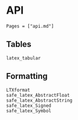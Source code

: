 # API

```@contents
Pages = ["api.md"]
```

## Tables

```@docs
latex_tabular
```

## Formatting

```@docs
LTXformat
safe_latex_AbstractFloat
safe_latex_AbstractString
safe_latex_Signed
safe_latex_Symbol
```
